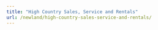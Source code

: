 ```yaml
---
title: "High Country Sales, Service and Rentals"
url: /newland/high-country-sales-service-and-rentals/
---
```

